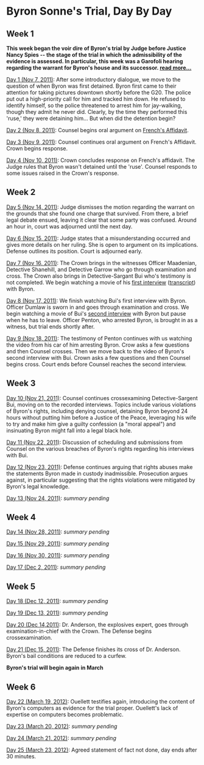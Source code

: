 Byron Sonne's Trial, Day By Day
===============================

Week 1
-------

**This week began the voir dire of Byron's trial by Judge before Justice Nancy Spies -- the stage of the trial in which the admissibility of the evidence is assessed. In particular, this week was a Garofoli hearing regarding the warrant for Byron's house and its successor. [read more...](https://github.com/colah/ByronTrialNotes/blob/master/synthesis/week1.md)**

[Day 1 (Nov 7, 2011)](https://github.com/colah/ByronTrialNotes/blob/master/daily-notes/day1.md): After some introductory dialogue, we move to the question of when Byron was first detained. Byron first came to their attention for taking pictures downtown shortly before the G20. The police put out a high-priority call for him and tracked him down. He refused to identify himself, so the police threatened to arrest him for jay-walking, though they admit he never did. Clearly, by the time they performed this 'ruse,' they were detaining him... But when did the detention begin?

[Day 2 (Nov 8, 2011)](https://github.com/colah/ByronTrialNotes/blob/master/daily-notes/day2.md): Counsel begins oral argument on [French's Affidavit](https://github.com/colah/ByronTrialNotes/raw/master/court-documents/warrant-June22-58Elderwood.pdf).

[Day 3 (Nov 9, 2011)](https://github.com/colah/ByronTrialNotes/blob/master/daily-notes/day3.md): Counsel continues oral argument on French's Affidavit. Crown begins response.

[Day 4 (Nov 10, 2011)](https://github.com/colah/ByronTrialNotes/blob/master/daily-notes/day4.md): Crown concludes response on French's affidavit. The Judge rules that Byron wasn't detained until the 'ruse'. Counsel responds to some issues raised in the Crown's response.

Week 2
--------

[Day 5 (Nov 14, 2011)](https://github.com/colah/ByronTrialNotes/blob/master/daily-notes/day5.md): Judge dismisses the motion regarding the warrant on the grounds that she found one charge that survived. From there, a brief legal debate ensued, leaving it clear that some party was confused. Around an hour in, court was adjourned until the next day.

[Day 6 (Nov 15, 2011)](https://github.com/colah/ByronTrialNotes/blob/master/daily-notes/day6.md): Judge states that a misunderstanding occurred and gives more details on her ruling. She is open to argument on its implications. Defense outlines its position. Court is adjourned early.

[Day 7 (Nov 16, 2011)](https://github.com/colah/ByronTrialNotes/blob/master/daily-notes/day7.md): The Crown brings in the witnesses Officer Maadenian, Detective Shanehill, and Detective Garrow who go through examination and cross. The Crown also brings in Detective-Sargant Bui who's testimony is not completed. We begin watching a movie of his [first interview](http://www.youtube.com/watch?v=RTX7Gw7YJpc) ([transcript](https://github.com/colah/ByronTrialNotes/blob/master/evidence/Bui-interview-1.md)) with Byron.

[Day 8 (Nov 17, 2011)](https://github.com/colah/ByronTrialNotes/blob/master/daily-notes/day8.md): We finish watching Bui's first interview with Byron. Officer Dumlaw is sworn in and goes through examination and cross. We begin watching a movie of Bui's [second interview](http://www.youtube.com/watch?v=7o6ADO8Czf0) with Byron but pause when he has to leave. Officer Penton, who arrested Byron, is brought in as a witness, but trial ends shortly after.

[Day 9 (Nov 18, 2011)](https://github.com/colah/ByronTrialNotes/blob/master/daily-notes/day9.md): The testimony of Penton continues with us watching the video from his car of him arresting Byron. Crow asks a few questions and then Counsel crosses. Then we move back to the video of Byron's second interview with Bui. Crown asks a few questions and then Counsel begins cross. Court ends before Counsel reaches the second interview.

Week 3
--------

[Day 10 (Nov 21, 2011)](https://github.com/colah/ByronTrialNotes/blob/master/daily-notes/day10.md): Counsel continues crossexamining Detective-Sargent Bui, moving on to the recorded interviews. Topics include various violations of Byron's rights, including denying counsel, detaining Byron beyond 24 hours without putting him before a Justice of the Peace, leveraging his wife to try and make him give a guilty confession (a "moral appeal") and insinuating Byron might fall into a legal black hole.


[Day 11 (Nov 22, 2011)](https://github.com/colah/ByronTrialNotes/blob/master/daily-notes/day11.md): Discussion of scheduling and submissions from Counsel on the various breaches of Byron's rights regarding his interviews with Bui.

[Day 12 (Nov 23, 2011)](https://github.com/colah/ByronTrialNotes/blob/master/daily-notes/day12.md): Defense continues arguing that rights abuses make the statements Byron made in custody inadmissible. Prosecution argues against, in particular suggesting that the rights violations were mitigated by Byron's legal knowledge.

[Day 13 (Nov 24, 2011)](https://github.com/colah/ByronTrialNotes/blob/master/daily-notes/day13.md): _summary pending_

Week 4
--------

[Day 14 (Nov 28, 2011)](https://github.com/colah/ByronTrialNotes/blob/master/daily-notes/day14.md): _summary pending_

[Day 15 (Nov 29, 2011)](https://github.com/colah/ByronTrialNotes/blob/master/daily-notes/day15.md): _summary pending_

[Day 16 (Nov 30, 2011)](https://github.com/colah/ByronTrialNotes/blob/master/daily-notes/day16.md): _summary pending_

[Day 17 (Dec 2, 2011)](https://github.com/colah/ByronTrialNotes/blob/master/daily-notes/day17.md): _summary pending_


Week 5
--------

[Day 18 (Dec 12, 2011)](https://github.com/colah/ByronTrialNotes/blob/master/daily-notes/day18.md): _summary pending_

[Day 19 (Dec 13, 2011)](https://github.com/colah/ByronTrialNotes/blob/master/daily-notes/day19.md): _summary pending_

[Day 20 (Dec 14,2011)](https://github.com/colah/ByronTrialNotes/blob/master/daily-notes/day20.md): Dr. Anderson, the explosives expert, goes through examination-in-chief with the Crown. The Defense begins crossexamination.

[Day 21 (Dec 15, 2011)](https://github.com/colah/ByronTrialNotes/blob/master/daily-notes/day21.md): The Defense finishes its cross of Dr. Anderson. Byron's bail conditions are reduced to a curfew.

**Byron's trial will begin again in March**

Week 6
--------

[Day 22 (March 19, 2012)](https://github.com/colah/ByronTrialNotes/blob/master/daily-notes/day22.md): Ouellett testifies again, introducing the content of Byron's computers as evidence for the trial proper. Ouellett's lack of expertise on computers becomes problematic.

[Day 23 (March 20, 2012)](https://github.com/colah/ByronTrialNotes/blob/master/daily-notes/day23.md): _summary pending_

[Day 24 (March 21, 2012)](https://github.com/colah/ByronTrialNotes/blob/master/daily-notes/day24.md): _summary pending_

[Day 25 (March 23, 2012)](https://github.com/colah/ByronTrialNotes/blob/master/daily-notes/day25.md): Agreed statement of fact not done, day ends after 30 minutes.





